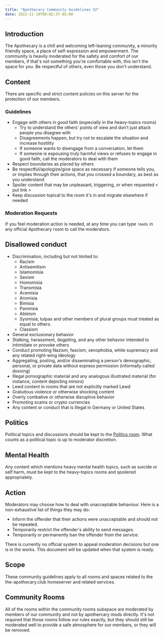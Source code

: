 ```yaml
---
title: "Apothecary Community Guidelines V2"
date: 2022-11-19T00:02:37-05:00
---
```


<!--

Document notes:

Formatting: please try to keep line to around 100 columns long, and wrap after that. This isn't a
hard limit, but should be generally respected.

-->

## Introduction

The Apothecary is a chill and welcoming left-leaning community, a minority friendly space, a place
of self-expression and empowerment. The community is heavily moderated for the safety and comfort of our members, if
that's not something you're comfortable with, this isn't the space for you. Be respectful of others,
even those you don't understand.


## Content

There are specific and strict content policies on this server for the protection of our members.


### Guidelines

- Engage with others in good faith (especially in the heavy-topics rooms)
    - Try to understand the others' points of view and don't just attack people you disagree with
    - Disagreements happen, but try not to escalate the situation and increase hostility
    - If someone wants to disengage from a conversation, let them
    - If someone is espousing truly harmful views or refuses to engage in good faith, call the moderators to deal with them
- Respect boundaries as placed by others
- Be respectful/apologize/give space as necessary if someone tells you, or implies through their
  actions, that you crossed a boundary, as best as you understand
- Spoiler content that may be unpleasant, triggering, or when requested < put link >
- Keep discussion topical to the room it's in and migrate elsewhere if needed


### Moderation Requests

If you feel moderation action is needed, at any time you can type `!mods` in any official Apothecary
room to call the moderators.


## Disallowed conduct

- Discrimination, including but not limited to:
    - Racism
    - Antisemitism
    - Islamomisia
    - Sexism
    - Homomisia
    - Transmisia
    - Acemisia
    - Aromisia
    - Bimisia
    - Panmisia
    - Ableism
    - Sysmisia; tulpas and other members of plural groups must treated as equal to others. 
    - Classism
- General exclusionary behavior
- Stalking, harassment, dogpiling, and any other behavior intended to intimidate or provoke others
- Conduct promoting Nazism, fascism, xenophobia, white supremacy and any related right-wing ideology
- Aggregating, posting, and/or disseminating a person's demographic, personal, or private data
  without express permission (informally called doxxing)
- Illegal pornographic material and any analogous illustrated material (for instance, content depicting minors)
- Lewd content in rooms that are not explicitly marked Lewd
- Gratuitous violence or otherwise shocking content
- Overly combative or otherwise disruptive behavior
- Promoting scams or crypto currencies
- Any content or conduct that is illegal in Germany or United States 


## Politics

Political topics and discussions should be kept to the [Politics room](https://matrix.to/#/#politics:the-apothecary.club).
What counts as a political topic is up to moderator discretion.


## Mental Health

Any content which mentions heavy mental health topics, such as suicide or self harm, must be kept
to the heavy-topics rooms and spoilered appropriately.


## Action

Moderators may choose how to deal with unacceptable behaviour. Here is a non-exhaustive list of things they may do:

- Inform the offender that their actions were unacceptable and should not be repeated.
- Temporarily restrict the offender's ability to send messages.
- Temporarily or permanently ban the offender from the service.

There is currently no official system to appeal moderation decisions but one is in the works. This
document will be updated when that system is ready.


## Scope

These community guidelines apply to all rooms and spaces related to the the-apothecary.club
homeserver and related services.

## Community Rooms

All of the rooms within the community rooms subspace are moderated by members of our community and
not by apothercary mods directly. It's  not required that those rooms follow our rules exactly, but
they should still be moderated well to provide a safe atmosphere for our members, or they will be
removed.
